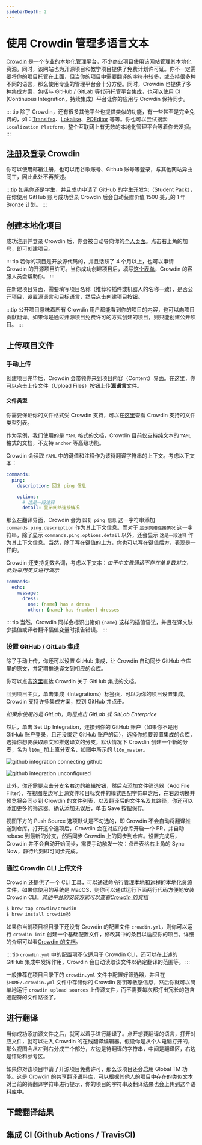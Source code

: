 ```yaml
---
sidebarDepth: 2
---
```


# 使用 Crowdin 管理多语言文本

[Crowdin](https://crowdin.com/) 是一个专业的本地化管理平台，不少商业项目使用该网站管理其本地化资源。同时，该网站也为开源项目和教学项目提供了免费计划许可证。你不一定需要将你的项目托管在上面，但当你的项目中需要翻译的字符串较多，或支持很多种不同的语言，那么使用专业的管理平台会十分方便。同时，Crowdin 也提供了多种集成方案，包括与 GitHub / GitLab 等代码托管平台集成，也可以使用 CI (Continuous Integration，持续集成）平台让你的应用与 Crowdin 保持同步。

::: tip
除了 Crowdin，还有很多其他平台也提供类似的功能，有一些甚至是完全免费的，如：[Transifex](https://www.transifex.com)、[Lokalise](https://lokalise.com/)、[POEditor](https://poeditor.com/) 等等。你也可以尝试搜索 `Localization Platform`，整个互联网上有无数的本地化管理平台等着你去发掘。
:::

## 注册及登录 Crowdin

你可以使用邮箱注册，也可以用谷歌账号、Github 账号等登录，与其他网站异曲同工，因此此处不再赘述。

:::tip
如果你还是学生，并且成功申请了 GitHub 的学生开发包（Student Pack），在你使用 GitHub 账号成功登录 Crowdin 后会自动获赠价值 1500 美元的 1 年 Bronze 计划。
:::

## 创建本地化项目

成功注册并登录 Crowdin 后，你会被自动导向你的[个人页面](https://crowdin.com/profile)。点击右上角的加号，即可创建项目。

::: tip
若你的项目是开放源代码的，并且活跃了 4 个月以上，也可以申请 Crowdin 的开源项目许可。当你成功创建项目后，填写[这个表单](https://crowdin.com/page/open-source-project-setup-request)，Crowdin 的客服人员会帮助你。
:::

在新建项目界面，需要填写项目名称（推荐和插件或机器人的名称一致），是否公开项目，设置源语言和目标语言，然后点击创建项目按钮。

:::tip
公开项目意味着所有 Crowdin 用户都能看到你的项目的内容，也可以向项目贡献翻译。如果你是通过开源项目免费许可的方式创建的项目，则只能创建公开项目。
:::

## 上传项目文件

### 手动上传

创建项目完毕后，Crowdin 会带领你来到项目内容（Content）界面。在这里，你可以点击上传文件（Upload Files）按钮上传**源语言**文件。

#### 文件类型

你需要保证你的文件格式受 Crowdin 支持，可以在[这里](https://support.crowdin.com/supported-formats/)查看 Crowdin 支持的文件类型列表。

作为示例，我们使用的是 `YAML` 格式的文档，Crowdin 目前仅支持纯文本的 `YAML` 格式的文档，不支持 `anchor` 等高级功能。

Crowdin 会读取 `YAML` 中的键值和注释作为该待翻译字符串的上下文。考虑以下文本：

```yaml
commands:
  ping:
    description: 回复 ping 信息

    options:
      # 这是一段注释
      detail: 显示网络连接情况
```

那么在翻译界面，Crowdin 会为 `回复 ping 信息` 这一字符串添加 `commands.ping.description` 作为其上下文信息。而对于 `显示网络连接情况` 这一字符串，除了显示 `commands.ping.options.detail` 以外，还会显示 `这是一段注释` 作为其上下文信息。当然，除了写在键值的上方，你也可以写在键值后方，表现是一样的。

Crowdin 还支持复数名词，考虑以下文本：*由于中文普通话不存在单复数对立，此处采用英文进行演示*

```yaml
commands:
  echo:
    message:
      dress:
        one: {name} has a dress
        other: {name} has {number} dresses
```

::: tip
当然，Crowdin 同样会标识出诸如 `{name}` 这样的插值语法，并且在译文缺少插值或译者翻译插值变量时报告错误。
:::

### 设置 GitHub / GitLab 集成

除了手动上传，你还可以设置 GitHub 集成，让 Crowdin 自动同步 GitHub 仓库里的原文，并定期推送译文到相应的仓库。

你可以点击[这里](https://support.crowdin.com/github-integration/)直达 Crowdin 关于 GitHub 集成的文档。

回到项目主页，单击集成（Integrations）标签页，可以为你的项目设置集成。Crowdin 支持许多集成方案，找到 GitHub 并点击。

*如果你使用的是 GitLab，则是点击 GitLab 或 GitLab Enterprice*

然后，单击 Set Up Integration，连接到你的 GitHub 账户（如果你不是用 GitHub 账户登录，且还没绑定 GitHub 账户的话），选择你想要设置集成的仓库，选择你想要获取原文和推送译文的分支，默认情况下 Crowdin 创建一个新的分支，名为 `l10n_` 加上原分支名，如图中所示的 `l10n_master`。

![github integration connecting github](https://support.crowdin.com/assets/docs/github_integration_connecting_github.png)

![github integration unconfigured](https://support.crowdin.com/assets/docs/github_integration_unconfigured.png)

此外，你还需要点击分支名右边的编辑按钮，然后点添加文件筛选器（Add File Filter），在视图左边写上源文件和目标文件的模式匹配字符串之后，在右边切换并预览将会同步到 Crowdin 的文件列表，以及翻译后的文件名及其路径，你还可以添加更多的筛选器。确认添加无误后，单击 Save 按钮保存。

视图下方的 Push Source 选项默认是不勾选的，即 Crowdin 不会自动将翻译推送到仓库，打开这个选项后，Crowdin 会在对应的仓库开启一个 PR，并自动 rebase 到最新的分支，然后同步 Crowdin 上的同步到仓库。设置完成后，Crowdin 并不会自动开始同步，需要手动触发一次：点击表格右上角的 Sync Now，静待片刻即可同步完成。

### 通过 Crowdin CLI 上传文件

Crowdin 还提供了一个 CLI 工具，可以通过命令行管理本地和远程的本地化资源文件。如果你使用的系统是 MacOS，则你可以通过运行下面两行代码方便地安装 Crowdin CLI。*其他平台的安装方式可以查看[Crowdin 的文档](https://support.crowdin.com/cli-tool/#installation)*

```bash
$ brew tap crowdin/crowdin
$ brew install crowdin@3
```

如果你当前项目根目录下还没有 Crowdin 的配置文件 `crowdin.yml`，则你可以运行 `crowdin init` 创建一个基础配置文件，修改其中的条目以适应你的项目。详细的介绍可以看[Crowdin 的文档](https://support.crowdin.com/configuration-file/)。

::: tip
`crowdin.yml` 中的配置项不仅适用于 Crowdin CLI，还可以在上述的 GitHub 集成中发挥作用，Crowdin 会自动读取该文件以确定翻译的范围等。
:::

一般推荐在项目目录下的 `crowdin.yml` 文件中配置好筛选器，并且在 `$HOME/.crowdin.yml` 文件中存储你的 Crowdin 密钥等敏感信息，然后你就可以简单地运行 `crowdin upload sources` 上传源文件，而不需要每次都打出冗长的包含通配符的文件路径了。

## 进行翻译

当你成功添加源文件之后，就可以着手进行翻译了。点开想要翻译的语言，打开对应文件，就可以进入 Crowdin 的在线翻译编辑器。假设你是从个人电脑打开的，那么视图会从左到右分成三个部分，左边是待翻译的字符串，中间是翻译区，右边是评论和参考区。

如果你对该项目申请了开源项目免费许可，那么该项目还会启用 Global TM 功能。这是 Crowdin 的共享翻译语料库，可以根据其他人的项目中存在的类似文本对当前的待翻译字符串进行提示，你的项目的字符串及翻译结果也会上传到这个语料库中。

## 下载翻译结果


## 集成 CI (Github Actions / TravisCI)
